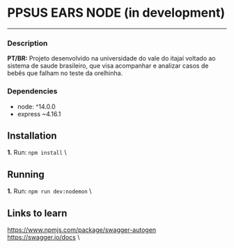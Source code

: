# PPSUS EARS NODE (in development)
***
### Description
**PT/BR:** Projeto desenvolvido na universidade do vale do itajaí
voltado ao sistema de saude brasileiro, que visa acompanhar e
analizar casos de bebês que falham no teste da orelhinha.

### Dependencies
- node: ^14.0.0
- express ~4.16.1

## Installation
**1.** Run: `npm install` \

## Running
**1.** Run: `npm run dev:nodemon` \

## Links to learn
https://www.npmjs.com/package/swagger-autogen \
https://swagger.io/docs \
